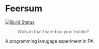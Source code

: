 # Feersum

[![Build Status](https://dev.azure.com/iwillspeak/GitHub/_apis/build/status/iwillspeak.feersum?branchName=master)](https://dev.azure.com/iwillspeak/GitHub/_build/latest?definitionId=4&branchName=master)

> Wots in that thare box yoor holdin?

A programming lanugage experiment in F#.